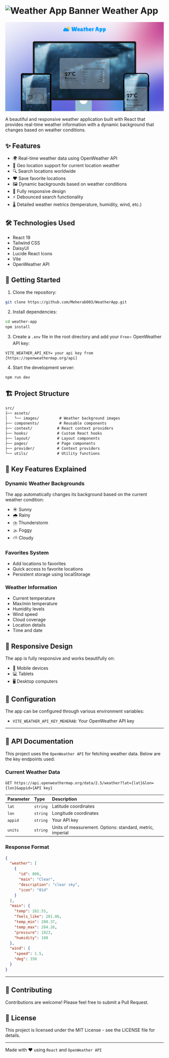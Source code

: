 # ![Weather App Banner](https://img.icons8.com/lollipop/48/partly-cloudy-night.png) Weather App

![Product](/public/product.png)

A beautiful and responsive weather application built with React that provides real-time weather information with a dynamic background that changes based on weather conditions.

## ✨ Features

- 🌍 Real-time weather data using OpenWeather API
- 🎯 Geo location support for current location weather
- 🔍 Search locations worldwide
- ❤️ Save favorite locations
- 🖼️ Dynamic backgrounds based on weather conditions
- 📱 Fully responsive design
- ⚡ Debounced search functionality
- 🌡️ Detailed weather metrics (temperature, humidity, wind, etc.)

## 🛠️ Technologies Used

- React 19
- Tailwind CSS
- DaisyUI
- Lucide React Icons
- Vite
- OpenWeather API

## 🚀 Getting Started

1. Clone the repository:

```bash
git clone https://github.com/Meherab003/WeatherApp.git
```

2. Install dependencies:

```bash
cd weather-app
npm install
```

3. Create a `.env` file in the root directory and add your `Free⭐` OpenWeather API key:

```env
VITE_WEATHER_API_KEY= your api key from [https://openweathermap.org/api]
```

4. Start the development server:

```bash
npm run dev
```

## 🏗️ Project Structure

```
src/
├── assets/
│   └── images/         # Weather background images
├── components/         # Reusable components
├── context/           # React context providers
├── hooks/             # Custom React hooks
├── layout/            # Layout components
├── pages/             # Page components
├── provider/          # Context providers
└── utils/             # Utility functions
```

## 🌟 Key Features Explained

### Dynamic Weather Backgrounds

The app automatically changes its background based on the current weather condition:

- ☀️ Sunny
- 🌧️ Rainy
- ⛈️ Thunderstorm
- 🌫️ Foggy
- ⛅ Cloudy

### Favorites System

- Add locations to favorites
- Quick access to favorite locations
- Persistent storage using localStorage

### Weather Information

- Current temperature
- Max/min temperature
- Humidity levels
- Wind speed
- Cloud coverage
- Location details
- Time and date

## 📱 Responsive Design

The app is fully responsive and works beautifully on:

- 📱 Mobile devices
- 💻 Tablets
- 🖥️ Desktop computers

## 🔧 Configuration

The app can be configured through various environment variables:

- `VITE_WEATHER_API_KEY_MEHERAB`: Your OpenWeather API key

---

## 🔌 API Documentation

This project uses the `OpenWeather API` for fetching weather data. Below are the key endpoints used:

### Current Weather Data

```http
GET https://api.openweathermap.org/data/2.5/weather?lat={lat}&lon={lon}&appid={API key}
```

| Parameter | Type     | Description                                               |
| :-------- | :------- | :-------------------------------------------------------- |
| `lat`     | `string` | Latitude coordinates                                      |
| `lon`     | `string` | Longitude coordinates                                     |
| `appid`   | `string` | Your API key                                              |
| `units`   | `string` | Units of measurement. Options: standard, metric, imperial |

### Response Format

```json
{
  "weather": [
    {
      "id": 800,
      "main": "Clear",
      "description": "clear sky",
      "icon": "01d"
    }
  ],
  "main": {
    "temp": 282.55,
    "feels_like": 281.86,
    "temp_min": 280.37,
    "temp_max": 284.26,
    "pressure": 1023,
    "humidity": 100
  },
  "wind": {
    "speed": 1.5,
    "deg": 350
  }
}
```

---

## 🤝 Contributing

Contributions are welcome! Please feel free to submit a Pull Request.

## 📄 License

This project is licensed under the MIT License - see the LICENSE file for details.

---

Made with ❤️ using `React` and `OpenWeather API`
